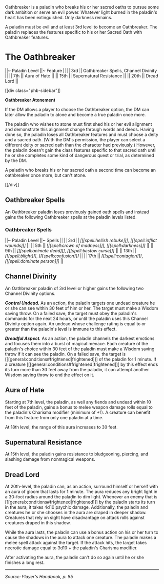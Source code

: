 Oathbreaker is a paladin who breaks his or her sacred oaths to pursue some dark ambition or serve an evil power. Whatever light burned in the paladin's heart has been extinguished. Only darkness remains.

A paladin must be evil and at least 3rd level to become an Oathbreaker. The paladin replaces the features specific to his or her Sacred Oath with Oathbreaker features.

# The Oathbreaker

||~ Paladin Level ||~ Feature ||
|| 3rd || Oathbreaker Spells, Channel Divinity ||
|| 7th || Aura of Hate ||
|| 15th || Supernatural Resistance ||
|| 20th || Dread Lord ||

[[div class="phb-sidebar"]]

**Oathbreaker Atonement**

If the DM allows a player to choose the Oathbreaker option, the DM can later allow the paladin to atone and become a true paladin once more.

The paladin who wishes to atone must first shed his or her evil alignment and demonstrate this alignment change through words and deeds. Having done so, the paladin loses all Oathbreaker features and must choose a deity and a sacred oath. (With the DM's permission, the player can select a different deity or sacred oath than the character had previously.) However, the paladin doesn't gain the class features specific to that sacred oath until he or she completes some kind of dangerous quest or trial, as determined by the DM.

A paladin who breaks his or her sacred oath a second time can become an oathbreaker once more, but can't atone.

[[/div]]

## Oathbreaker Spells

An Oathbreaker paladin loses previously gained oath spells and instead gains the following Oathbreaker spells at the paladin levels listed.

### Oathbreaker Spells

||~ Paladin Level ||~ Spells ||
|| 3rd || _[[[spell:hellish rebuke]]]_, _[[[spell:inflict wounds]]]_ ||
|| 5th || _[[[spell:crown of madness]]]_, _[[[spell:darkness]]]_ ||
|| 9th || _[[[spell:animate dead]]]_, _[[[spell:bestow curse]]]_ ||
|| 13th || _[[[spell:blight]]]_, _[[[spell:confusion]]]_ ||
|| 17th || _[[[spell:contagion]]]_, _[[[spell:dominate person]]]_ ||

## Channel Divinity

An Oathbreaker paladin of 3rd level or higher gains the following two Channel Divinity options.

***Control Undead.*** As an action, the paladin targets one undead creature he or she can see within 30 feet of him or her. The target must make a Wisdom saving throw. On a failed save, the target must obey the paladin's commands for the next 24 hours, or until the paladin uses this Channel Divinity option again. An undead whose challenge rating is equal to or greater than the paladin's level is immune to this effect.

***Dreadful Aspect.*** As an action, the paladin channels the darkest emotions and focuses them into a burst of magical menace. Each creature of the paladin's choice within 30 feet of the paladin must make a Wisdom saving throw if it can see the paladin. On a failed save, the target is [[[general:conditions#frightened|frightened]]] of the paladin for 1 minute. If a creature [[[general:conditions#frightened|frightened]]] by this effect ends its turn more than 30 feet away from the paladin, it can attempt another Wisdom saving throw to end the effect on it.

## Aura of Hate

Starting at 7th level, the paladin, as well any fiends and undead within 10 feet of the paladin, gains a bonus to melee weapon damage rolls equal to the paladin's Charisma modifier (minimum of +1). A creature can benefit from this feature from only one paladin at a time.

At 18th level, the range of this aura increases to 30 feet.

## Supernatural Resistance

At 15th level, the paladin gains resistance to bludgeoning, piercing, and slashing damage from nonmagical weapons.

## Dread Lord

At 20th-level, the paladin can, as an action, surround himself or herself with an aura of gloom that lasts for 1 minute. The aura reduces any bright light in a 30-foot radius around the paladin to dim light. Whenever an enemy that is [[[general:conditions#frightened|frightened]]] by the paladin starts its turn in the aura, it takes 4d10 psychic damage. Additionally, the paladin and creatures he or she chooses in the aura are draped in deeper shadow. Creatures that rely on sight have disadvantage on attack rolls against creatures draped in this shadow.

While the aura lasts, the paladin can use a bonus action on his or her turn to cause the shadows in the aura to attack one creature. The paladin makes a melee spell attack against the target. If the attack hits, the target takes necrotic damage equal to 3d10 + the paladin's Charisma modifier.

After activating the aura, the paladin can't do so again until he or she finishes a long rest.

----

*Source: Player's Handbook, p. 85*